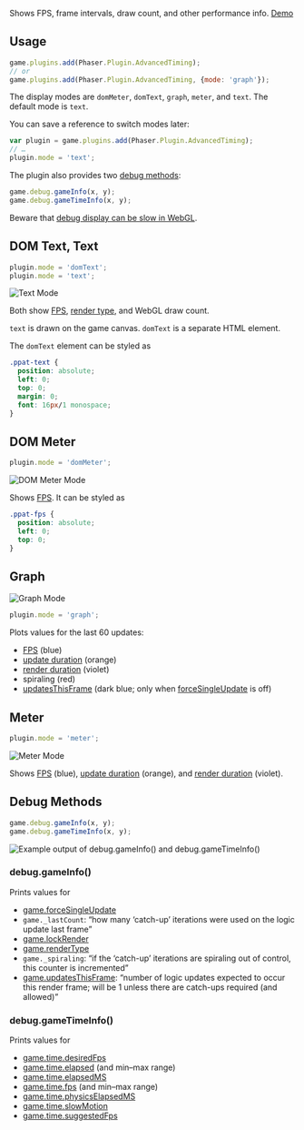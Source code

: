 Shows FPS, frame intervals, draw count, and other performance info. [Demo](https://samme.github.io/phaser-plugin-advanced-timing/)

Usage
-----

```javascript
game.plugins.add(Phaser.Plugin.AdvancedTiming);
// or
game.plugins.add(Phaser.Plugin.AdvancedTiming, {mode: 'graph'});
```

The display modes are `domMeter`, `domText`, `graph`, `meter`, and `text`. The default mode is `text`.

You can save a reference to switch modes later:

```javascript
var plugin = game.plugins.add(Phaser.Plugin.AdvancedTiming);
// …
plugin.mode = 'text';
```

The plugin also provides two [debug methods](#debug-methods):

```javascript
game.debug.gameInfo(x, y);
game.debug.gameTimeInfo(x, y);
```

Beware that [debug display can be slow in WebGL](https://phaser.io/docs/2.6.2/Phaser.Utils.Debug.html).

DOM Text, Text
--------------

```javascript
plugin.mode = 'domText';
plugin.mode = 'text';
```

![Text Mode](https://samme.github.io/phaser-plugin-advanced-timing/screenshots/text.png)

Both show [FPS][fps], [render type][renderType], and WebGL draw count.

`text` is drawn on the game canvas. `domText` is a separate HTML element.

The `domText` element can be styled as

```css
.ppat-text {
  position: absolute;
  left: 0;
  top: 0;
  margin: 0;
  font: 16px/1 monospace;
}
```

DOM Meter
---------

```javascript
plugin.mode = 'domMeter';
```

![DOM Meter Mode](https://samme.github.io/phaser-plugin-advanced-timing/screenshots/domMeter.png)

Shows [FPS](fps). It can be styled as

```css
.ppat-fps {
  position: absolute;
  left: 0;
  top: 0;
}
```

Graph
-----

![Graph Mode](https://samme.github.io/phaser-plugin-advanced-timing/screenshots/graph.png)

```javascript
plugin.mode = 'graph';
```

Plots values for the last 60 updates:

  - [FPS](fps) (blue)
  - [update duration][updateLogic] (orange)
  - [render duration][updateRender] (violet)
  - spiraling (red)
  - [updatesThisFrame](updatesThisFrame) (dark blue; only when [forceSingleUpdate][forceSingleUpdate] is off)

Meter
-----

```javascript
plugin.mode = 'meter';
```

![Meter Mode](https://samme.github.io/phaser-plugin-advanced-timing/screenshots/meter.png)

Shows [FPS](fps) (blue), [update duration][updateLogic] (orange), and [render duration][updateRender] (violet).

Debug Methods
-------------

```javascript
game.debug.gameInfo(x, y);
game.debug.gameTimeInfo(x, y);
```

![Example output of debug.gameInfo() and debug.gameTimeInfo()](https://samme.github.io/phaser-plugin-advanced-timing/screenshots/debug.png)

### debug.gameInfo()

Prints values for

- [game.forceSingleUpdate][forceSingleUpdate]
- `game._lastCount`: “how many ‘catch-up’ iterations were used on the logic update last frame”
- [game.lockRender][lockRender]
- [game.renderType][renderType]
- `game._spiraling`: “if the ‘catch-up’ iterations are spiraling out of control, this counter is incremented”
- [game.updatesThisFrame][updatesThisFrame]: “number of logic updates expected to occur this render frame; will be 1 unless there are catch-ups required (and allowed)”

### debug.gameTimeInfo()

Prints values for

- [game.time.desiredFps][desiredFps]
- [game.time.elapsed][elapsed] (and min–max range)
- [game.time.elapsedMS][elapsedMS]
- [game.time.fps][fps] (and min–max range)
- [game.time.physicsElapsedMS][physicsElapsedMS]
- [game.time.slowMotion][slowMotion]
- [game.time.suggestedFps][suggestedFps]


[desiredFps]: http://phaser.io/docs/2.6.2/Phaser.Time.html#desiredFps
[elapsed]: http://phaser.io/docs/2.6.2/Phaser.Time.html#elapsed
[elapsedMS]: http://phaser.io/docs/2.6.2/Phaser.Time.html#elapsedMS
[forceSingleUpdate]: http://phaser.io/docs/2.6.2/Phaser.Game.html#forceSingleUpdate
[fps]: http://phaser.io/docs/2.6.2/Phaser.Time.html#fps
[lockRender]: http://phaser.io/docs/2.6.2/Phaser.Game.html#lockRender
[physicsElapsedMS]: http://phaser.io/docs/2.6.2/Phaser.Time.html#physicsElapsedMS
[renderType]: http://phaser.io/docs/2.6.2/Phaser.Game.html#renderType
[slowMotion]: http://phaser.io/docs/2.6.2/Phaser.Time.html#slowMotion
[suggestedFps]: http://phaser.io/docs/2.6.2/Phaser.Time.html#suggestedFps
[updatesThisFrame]: http://phaser.io/docs/2.6.2/Phaser.Game.html#updatesThisFrame
[updateLogic]: http://phaser.io/docs/2.6.2/Phaser.Game.html#updateLogic
[updateRender]: http://phaser.io/docs/2.6.2/Phaser.Game.html#updateRender
